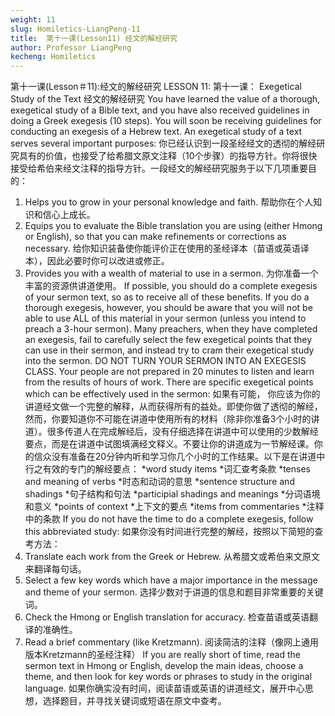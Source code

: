 ```yaml
---
weight: 11
slug: Homiletics-LiangPeng-11
title:  第十一课(Lesson11) 经文的解经研究
author: Professor LiangPeng
kecheng: Homiletics
---
```


第十一课(Lesson＃11):经文的解经研究
LESSON 11:
第十一课：
Exegetical Study of the Text
经文的解经研究
You have learned the value of a thorough, exegetical study of a Bible text, and you have also received guidelines in doing a Greek exegesis (10 steps). You will soon be receiving guidelines for conducting an exegesis of a Hebrew text. An exegetical study of a text serves several important purposes:
你已经认识到一段圣经经文的透彻的解经研究具有的价值，也接受了给希腊文原文注释（10个步骤）的指导方针。你将很快接受给希伯来经文注释的指导方针。一段经文的解经研究服务于以下几项重要目的：
1. Helps you to grow in your personal knowledge and faith.
帮助你在个人知识和信心上成长。
2. Equips you to evaluate the Bible translation you are using (either Hmong or English), so that you can make refinements or corrections as necessary.
给你知识装备使你能评价正在使用的圣经译本（苗语或英语译本），因此必要时你可以改进或修正。
3. Provides you with a wealth of material to use in a sermon.
为你准备一个丰富的资源供讲道使用。
If possible, you should do a complete exegesis of your sermon text, so as to receive all of these benefits. If you do a thorough exegesis, however, you should be aware that you will not be able to use ALL of this material in your sermon (unless you intend to preach a 3-hour sermon). Many preachers, when they have completed an exegesis, fail to carefully select the few exegetical points that they can use in their sermon, and instead try to cram their exegetical study into the sermon. DO NOT TURN YOUR SERMON INTO AN EXEGESIS CLASS. Your people are not prepared in 20 minutes to listen and learn from the results of hours of work. There are specific exegetical points which can be effectively used in the sermon:
如果有可能， 你应该为你的讲道经文做一个完整的解释，从而获得所有的益处。即使你做了透彻的解经，然而，你要知道你不可能在讲道中使用所有的材料（除非你准备3个小时的讲道）。很多传道人在完成解经后，没有仔细选择在讲道中可以使用的少数解经要点，而是在讲道中试图填满经文释义。不要让你的讲道成为一节解经课。你的信众没有准备在20分钟内听和学习你几个小时的工作结果。以下是在讲道中行之有效的专门的解经要点：
*word study items	*词汇查考条款
*tenses and meaning of verbs	*时态和动词的意思
*sentence structure and shadings	*句子结构和句法
*participial shadings and meanings	*分词语境和意义
*points of context	*上下文的要点
*items from commentaries	*注释中的条款
If you do not have the time to do a complete exegesis, follow this abbreviated study:
如果你没有时间进行完整的解经，按照以下简短的查考方法：
1. Translate each work from the Greek or Hebrew.
从希腊文或希伯来文原文来翻译每句话。
2. Select a few key words which have a major importance in the message and theme of your sermon.
选择少数对于讲道的信息和题目非常重要的关键词。
3. Check the Hmong or English translation for accuracy.
检查苗语或英语翻译的准确性。
4. Read a brief commentary (like Kretzmann).
阅读简洁的注释（像网上通用版本Kretzmann的圣经注释）
If you are really short of time, read the sermon text in Hmong or English, develop the main ideas, choose a theme, and then look for key words or phrases to study in the original language.
如果你确实没有时间，阅读苗语或英语的讲道经文，展开中心思想，选择题目，并寻找关键词或短语在原文中查考。
